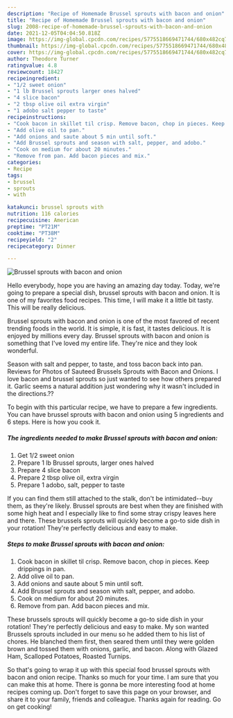 ```yaml
---
description: "Recipe of Homemade Brussel sprouts with bacon and onion"
title: "Recipe of Homemade Brussel sprouts with bacon and onion"
slug: 2008-recipe-of-homemade-brussel-sprouts-with-bacon-and-onion
date: 2021-12-05T04:04:50.818Z
image: https://img-global.cpcdn.com/recipes/5775518669471744/680x482cq70/brussel-sprouts-with-bacon-and-onion-recipe-main-photo.jpg
thumbnail: https://img-global.cpcdn.com/recipes/5775518669471744/680x482cq70/brussel-sprouts-with-bacon-and-onion-recipe-main-photo.jpg
cover: https://img-global.cpcdn.com/recipes/5775518669471744/680x482cq70/brussel-sprouts-with-bacon-and-onion-recipe-main-photo.jpg
author: Theodore Turner
ratingvalue: 4.8
reviewcount: 18427
recipeingredient:
- "1/2 sweet onion"
- "1 lb Brussel sprouts larger ones halved"
- "4 slice bacon"
- "2 tbsp olive oil extra virgin"
- "1 adobo salt pepper to taste"
recipeinstructions:
- "Cook bacon in skillet til crisp. Remove bacon, chop in pieces. Keep drippings in pan."
- "Add olive oil to pan."
- "Add onions and saute about 5 min until soft."
- "Add Brussel sprouts and season with salt, pepper, and adobo."
- "Cook on medium for about 20 minutes."
- "Remove from pan. Add bacon pieces and mix."
categories:
- Recipe
tags:
- brussel
- sprouts
- with

katakunci: brussel sprouts with 
nutrition: 116 calories
recipecuisine: American
preptime: "PT21M"
cooktime: "PT38M"
recipeyield: "2"
recipecategory: Dinner

---
```



![Brussel sprouts with bacon and onion](https://img-global.cpcdn.com/recipes/5775518669471744/680x482cq70/brussel-sprouts-with-bacon-and-onion-recipe-main-photo.jpg)

Hello everybody, hope you are having an amazing day today. Today, we're going to prepare a special dish, brussel sprouts with bacon and onion. It is one of my favorites food recipes. This time, I will make it a little bit tasty. This will be really delicious.

Brussel sprouts with bacon and onion is one of the most favored of recent trending foods in the world. It is simple, it is fast, it tastes delicious. It is enjoyed by millions every day. Brussel sprouts with bacon and onion is something that I've loved my entire life. They're nice and they look wonderful.

Season with salt and pepper, to taste, and toss bacon back into pan. Reviews for Photos of Sauteed Brussels Sprouts with Bacon and Onions. I love bacon and brussel sprouts so just wanted to see how others prepared it. Garlic seems a natural addition just wondering why it wasn&#39;t included in the directions.??


To begin with this particular recipe, we have to prepare a few ingredients. You can have brussel sprouts with bacon and onion using 5 ingredients and 6 steps. Here is how you cook it.

<!--inarticleads1-->

##### The ingredients needed to make Brussel sprouts with bacon and onion:

1. Get 1/2 sweet onion
1. Prepare 1 lb Brussel sprouts, larger ones halved
1. Prepare 4 slice bacon
1. Prepare 2 tbsp olive oil, extra virgin
1. Prepare 1 adobo, salt, pepper to taste


If you can find them still attached to the stalk, don&#39;t be intimidated--buy them, as they&#39;re likely. Brussel sprouts are best when they are finished with some high heat and I especially like to find some stray crispy leaves here and there. These brussels sprouts will quickly become a go-to side dish in your rotation! They&#39;re perfectly delicious and easy to make. 

<!--inarticleads2-->

##### Steps to make Brussel sprouts with bacon and onion:

1. Cook bacon in skillet til crisp. Remove bacon, chop in pieces. Keep drippings in pan.
1. Add olive oil to pan.
1. Add onions and saute about 5 min until soft.
1. Add Brussel sprouts and season with salt, pepper, and adobo.
1. Cook on medium for about 20 minutes.
1. Remove from pan. Add bacon pieces and mix.


These brussels sprouts will quickly become a go-to side dish in your rotation! They&#39;re perfectly delicious and easy to make. My son wanted Brussels sprouts included in our menu so he added them to his list of chores. He blanched them first, then seared them until they were golden brown and tossed them with onions, garlic, and bacon. Along with Glazed Ham, Scalloped Potatoes, Roasted Turnips. 

So that's going to wrap it up with this special food brussel sprouts with bacon and onion recipe. Thanks so much for your time. I am sure that you can make this at home. There is gonna be more interesting food at home recipes coming up. Don't forget to save this page on your browser, and share it to your family, friends and colleague. Thanks again for reading. Go on get cooking!
